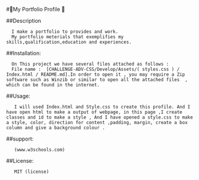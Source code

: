  #👩My Portfolio Profile 👩

 ##Description
      
      I make a portfolio to provides and work. 
      My portfolio meterials that exemplifies my skills,qualification,education and experiences.
 
 ##Installation:
     
      On This project we have several files attached as follows : 
      File name :  [CHALLENGE-ADV-CSS/Develop/Assets/( styles.css ) / Index.html / README.md].In order to open it , you may require a Zip software such as Winzib or similar to open all the attached files  , which can be found in the internet. 

 ##Usage:
       
       I will used Index.html and Style.css to create this profile. And I have open html to make a output of webpage, in this page ,I create classes and id to make a style , And I have opened a style.css to make a style, color, direction for content ,padding, margin, create a box column and give a background colour .
 
 ##support:
       
       (www.w3schools.com)
 
 ##License:
       
       MIT (license)
       